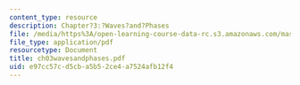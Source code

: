```yaml
---
content_type: resource
description: Chapter?3:?Waves?and?Phases
file: /media/https%3A/open-learning-course-data-rc.s3.amazonaws.com/mas-450-holographic-imaging-spring-2003/e97cc57cd5cba5b52ce4a7524afb12f4_ch03wavesandphases.pdf
file_type: application/pdf
resourcetype: Document
title: ch03wavesandphases.pdf
uid: e97cc57c-d5cb-a5b5-2ce4-a7524afb12f4
---
```

